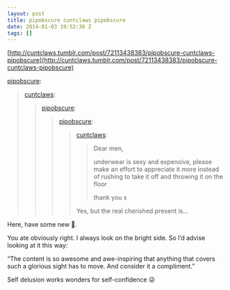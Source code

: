 ```yaml
---
layout: post
title: pipobscure cuntclaws pipobscure
date: 2014-01-03 19:52:38 Z
tags: []
---
```

[http://cuntclaws.tumblr.com/post/72113438383/pipobscure-cuntclaws-pipobscure](http://cuntclaws.tumblr.com/post/72113438383/pipobscure-cuntclaws-pipobscure)

[pipobscure](http://pipobscure.com/post/72112160223):

> [cuntclaws](http://cuntclaws.tumblr.com/post/72111921047):
> 
> > [pipobscure](http://pipobscure.com/post/72110843203):
> > 
> > > [pipobscure](http://pipobscure.com/post/72102101682/cuntclaws-dear-men-underwear-is-sexy-and):
> > > 
> > > > [cuntclaws](http://cuntclaws.tumblr.com/post/72086206420/dear-men-underwear-is-sexy-and-expensive):
> > > > 
> > > > > Dear men,
> > > > > 
> > > > > underwear is sexy and expensive, please make an effort to appreciate it more instead of rushing to take it off and throwing it on the floor
> > > > > 
> > > > > thank you x
> > > > 
> > > > Yes, but the real cherished present is…

Here, have some new 👙.

You ate obviously right. I always look on the bright side. So I’d advise looking at it this way:

“The content is so awesome and awe-inspiring that anything that covers such a glorious sight has to move. And consider it a compliment.”

Self delusion works wonders for self-confidence 😜
